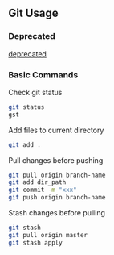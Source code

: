 ## Git Usage

### Deprecated

[deprecated](deprecated)

### Basic Commands

Check git status

```zsh
git status
gst
```
Add files to current directory

```zsh
git add .
```

Pull changes before pushing

```zsh
git pull origin branch-name
git add dir_path
git commit -m "xxx"
git push origin branch-name
```
Stash changes before pulling

```zsh
git stash
git pull origin master
git stash apply
```

